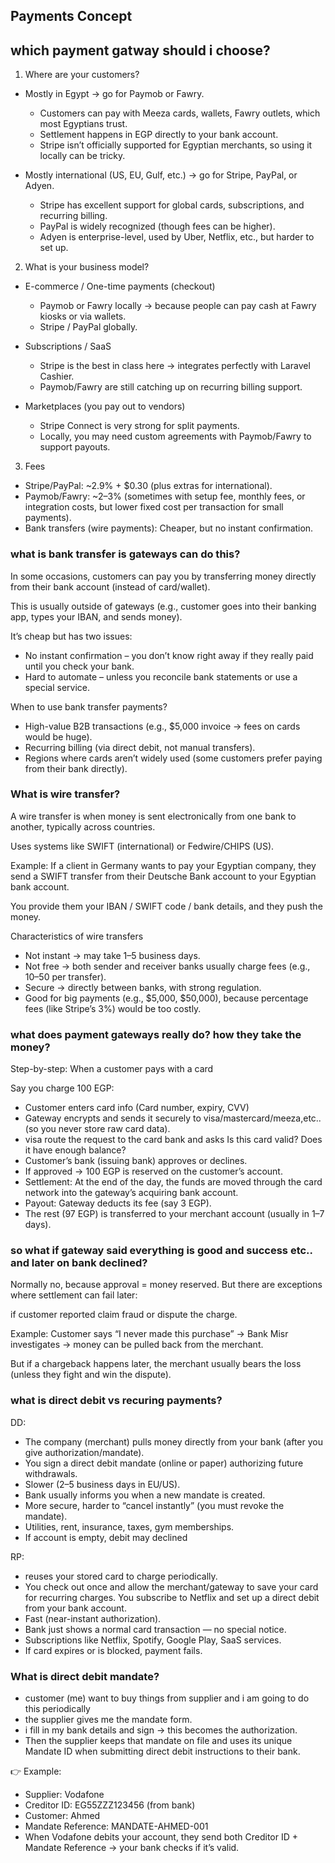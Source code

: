 ## Payments Concept

## which payment gatway should i choose?


1. Where are your customers?
- Mostly in Egypt → go for Paymob or Fawry.
    - Customers can pay with Meeza cards, wallets, Fawry outlets, which most Egyptians trust.
    - Settlement happens in EGP directly to your bank account.
    - Stripe isn’t officially supported for Egyptian merchants, so using it locally can be tricky.

- Mostly international (US, EU, Gulf, etc.) → go for Stripe, PayPal, or Adyen.
    - Stripe has excellent support for global cards, subscriptions, and recurring billing.
    - PayPal is widely recognized (though fees can be higher).
    - Adyen is enterprise-level, used by Uber, Netflix, etc., but harder to set up.


2. What is your business model?
- E-commerce / One-time payments (checkout)

    - Paymob or Fawry locally → because people can pay cash at Fawry kiosks or via wallets.
    - Stripe / PayPal globally.

- Subscriptions / SaaS
    - Stripe is the best in class here → integrates perfectly with Laravel Cashier.
    - Paymob/Fawry are still catching up on recurring billing support.

- Marketplaces (you pay out to vendors)
    - Stripe Connect is very strong for split payments.
    - Locally, you may need custom agreements with Paymob/Fawry to support payouts.


3. Fees
- Stripe/PayPal: ~2.9% + $0.30 (plus extras for international).
- Paymob/Fawry: ~2–3% (sometimes with setup fee, monthly fees, or integration costs, but lower fixed cost per transaction for small payments).
- Bank transfers (wire payments): Cheaper, but no instant confirmation.


### what is bank transfer is gateways can do this?

In some occasions, customers can pay you by transferring money directly from their bank account (instead of card/wallet).

This is usually outside of gateways (e.g., customer goes into their banking app, types your IBAN, and sends money). 

It’s cheap but has two issues:
- No instant confirmation – you don’t know right away if they really paid until you check your bank.
- Hard to automate – unless you reconcile bank statements or use a special service.

When to use bank transfer payments?
- High-value B2B transactions (e.g., $5,000 invoice → fees on cards would be huge).
- Recurring billing (via direct debit, not manual transfers).
- Regions where cards aren’t widely used (some customers prefer paying from their bank directly).


### What is wire transfer?

A wire transfer is when money is sent electronically from one bank to another, typically across countries.

Uses systems like SWIFT (international) or Fedwire/CHIPS (US).

Example: If a client in Germany wants to pay your Egyptian company, they send a SWIFT transfer from their Deutsche Bank account to your Egyptian bank account.

You provide them your IBAN / SWIFT code / bank details, and they push the money.


Characteristics of wire transfers
- Not instant → may take 1–5 business days.
- Not free → both sender and receiver banks usually charge fees (e.g., $10–$50 per transfer).
- Secure → directly between banks, with strong regulation.
- Good for big payments (e.g., $5,000, $50,000), because percentage fees (like Stripe’s 3%) would be too costly.


### what does payment gateways really do? how they take the money?

Step-by-step: When a customer pays with a card

Say you charge 100 EGP:

- Customer enters card info (Card number, expiry, CVV)
- Gateway encrypts and sends it securely to visa/mastercard/meeza,etc.. (so you never store raw card data).
- visa route the request to the card bank and asks Is this card valid? Does it have enough balance?
- Customer’s bank (issuing bank) approves or declines.
- If approved → 100 EGP is reserved on the customer’s account.
- Settlement: At the end of the day, the funds are moved through the card network into the gateway’s acquiring bank account.
- Payout: Gateway deducts its fee (say 3 EGP).
- The rest (97 EGP) is transferred to your merchant account (usually in 1–7 days).


### so what if gateway said everything is good and success etc.. and later on bank declined?

Normally no, because approval = money reserved. But there are exceptions where settlement can fail later:

if customer reported claim fraud or dispute the charge.

Example: Customer says “I never made this purchase” → Bank Misr investigates → money can be pulled back from the merchant.

But if a chargeback happens later, the merchant usually bears the loss (unless they fight and win the dispute).


### what is direct debit vs recuring payments?

DD:
- The company (merchant) pulls money directly from your bank (after you give authorization/mandate).
- You sign a direct debit mandate (online or paper) authorizing future withdrawals.
- Slower (2–5 business days in EU/US).
- Bank usually informs you when a new mandate is created.
- More secure, harder to “cancel instantly” (you must revoke the mandate).
- Utilities, rent, insurance, taxes, gym memberships.
- If account is empty, debit may declined

RP: 
- reuses your stored card to charge periodically.
- You check out once and allow the merchant/gateway to save your card for recurring charges.
You subscribe to Netflix and set up a direct debit from your bank account.
- Fast (near-instant authorization).
- Bank just shows a normal card transaction — no special notice.
- Subscriptions like Netflix, Spotify, Google Play, SaaS services.
- If card expires or is blocked, payment fails.


### What is direct debit mandate?

- customer (me) want to buy things from supplier and i am going to do this periodically
- the supplier gives me the mandate form.
- i fill in my bank details and sign → this becomes the authorization.
- Then the supplier keeps that mandate on file and uses its unique Mandate ID when submitting direct debit instructions to their bank.

👉 Example:
- Supplier: Vodafone
- Creditor ID: EG55ZZZ123456 (from bank)
- Customer: Ahmed
- Mandate Reference: MANDATE-AHMED-001
- When Vodafone debits your account, they send both Creditor ID + Mandate Reference → your bank checks if it’s valid.